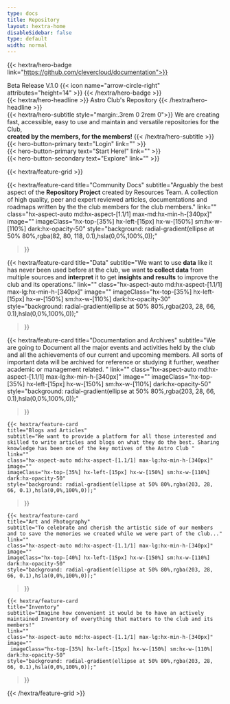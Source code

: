```yaml
---
type: docs
title: Repository
layout: hextra-home
disableSidebar: false
type: default
width: normal
---
```

<!-- markdownlint-disable MD033 MD034-->
{{< hextra/hero-badge link="https://github.com/clevercloud/documentation">}}
  <div class="hx-w-2 hx-h-2 hx-rounded-full hx-bg-primary-400"></div>
  Beta Release V.1.0
  {{< icon name="arrow-circle-right" attributes="height=14" >}}
{{< /hextra/hero-badge >}}

<div class="hx-mt-6 hx-mb-6">
{{< hextra/hero-headline >}}
Astro Club's Repository 
{{< /hextra/hero-headline >}}
</div>

<div class="hx-mb-12">
{{< hextra/hero-subtitle style="margin:.3rem 0 2rem 0">}}
We are creating fast, accessible, easy to use and maintain and versatile repositories for the Club, <br><b>created by the members, for the members!</b>
{{< /hextra/hero-subtitle >}}
</div>


<div class="button-container">

  <div class="hx-mb-6">
    {{< hero-button-primary text="Login" link="" >}}
  </div>
  <div class="hx-mb-6">
    {{< hero-button-primary text="Start Here!" link="" >}}
  </div>
  <div class="hx-mb-6">
    {{< hero-button-secondary text="Explore" link="" >}}
  </div>

</div>


<!-- Old HTML Code
<div class="hx-mb-6">
{{< hero-button-primary text="Start Here!" link="" >}}
</div>
<div class="hx-mb-6">
{{< hero-button-secondary text="Explore" link="" >}}
</div>
<div class="hx-mb-6">
{{< hero-button-secondary text="Developer Notes" link="" >}}
</div>
-->

<div class="hx-mt-6"></div>

<!-- Landing Page Content Grid -->

{{< hextra/feature-grid >}}

  {{< hextra/feature-card
    title="Community Docs"
    subtitle="Arguably the best aspect of the <b>Repository Project</b> created by Resources Team. A collection of high quality, peer and expert reviewed articles, documentations and roadmaps written by the the club members for the club members."
    link=""
    class="hx-aspect-auto md:hx-aspect-[1.1/1] max-md:hx-min-h-[340px]"
    image=""
    imageClass="hx-top-[35%] hx-left-[15px] hx-w-[150%] sm:hx-w-[110%] dark:hx-opacity-50"
    style="background: radial-gradient(ellipse at 50% 80%,rgba(82, 80, 118, 0.1),hsla(0,0%,100%,0));"
  >}}

 {{< hextra/feature-card
    title="Data"
    subtitle="We want to use <b>data</b> like it has never been used before at the club, we want <b>to collect data</b> from multiple sources and <b>interpret</b> it to get <b>insights and results</b> to improve the club and its operations."
    link=""
    class="hx-aspect-auto md:hx-aspect-[1.1/1] max-lg:hx-min-h-[340px]"
    image=""
     imageClass="hx-top-[35%] hx-left-[15px] hx-w-[150%] sm:hx-w-[110%] dark:hx-opacity-30"
    style="background: radial-gradient(ellipse at 50% 80%,rgba(203, 28, 66, 0.1),hsla(0,0%,100%,0));"
  >}}

  {{< hextra/feature-card
    title="Documentation and Archives"
    subtitle="We are going to Document all the major events and activities held by the club and all the achievements of our current and upcoming members. All sorts of important data will be archived for reference or studying it further, weather academic or management related. "
    link=""
    class="hx-aspect-auto md:hx-aspect-[1.1/1] max-lg:hx-min-h-[340px]"
    image=""
     imageClass="hx-top-[35%] hx-left-[15px] hx-w-[150%] sm:hx-w-[110%] dark:hx-opacity-50"
    style="background: radial-gradient(ellipse at 50% 80%,rgba(203, 28, 66, 0.1),hsla(0,0%,100%,0));"
  >}}

    {{< hextra/feature-card
    title="Blogs and Articles"
    subtitle="We want to provide a platform for all those interested and skilled to write articles and blogs on what they do the best. Sharing knowledge has been one of the key motives of the Astro Club "
    link=""
    class="hx-aspect-auto md:hx-aspect-[1.1/1] max-lg:hx-min-h-[340px]"
    image=""
    imageClass="hx-top-[35%] hx-left-[15px] hx-w-[150%] sm:hx-w-[110%] dark:hx-opacity-50"
    style="background: radial-gradient(ellipse at 50% 80%,rgba(203, 28, 66, 0.1),hsla(0,0%,100%,0));"
  >}}

    {{< hextra/feature-card
    title="Art and Photography"
    subtitle="To celebrate and cherish the artistic side of our members and to save the memories we created while we were part of the club..."
    link=""
    class="hx-aspect-auto md:hx-aspect-[1.1/1] max-lg:hx-min-h-[340px]"
    image=""
    imageClass="hx-top-[40%] hx-left-[15px] hx-w-[150%] sm:hx-w-[110%] dark:hx-opacity-50"
    style="background: radial-gradient(ellipse at 50% 80%,rgba(203, 28, 66, 0.1),hsla(0,0%,100%,0));"
  >}}

    {{< hextra/feature-card
    title="Inventory"
    subtitle="Imagine how convenient it would be to have an actively maintained Inventory of everything that matters to the club and its members!"
    link=""
    class="hx-aspect-auto md:hx-aspect-[1.1/1] max-lg:hx-min-h-[340px]"
    image=""
     imageClass="hx-top-[35%] hx-left-[15px] hx-w-[150%] sm:hx-w-[110%] dark:hx-opacity-50"
    style="background: radial-gradient(ellipse at 50% 80%,rgba(203, 28, 66, 0.1),hsla(0,0%,100%,0));"
  >}}

{{< /hextra/feature-grid >}}
